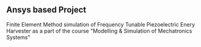 ## Ansys based Project
Finite Element Method simulation of Frequency Tunable Piezoelectric Enery Harvester as a part of the course "Modelling & Simulation of Mechatronics Systems"
